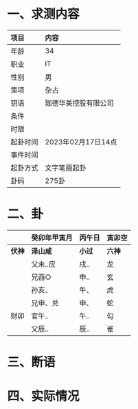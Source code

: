 # 一、求测内容
|项目|内容|
|:-|:-|
|年龄|34|
|职业|IT|
|性别|男|
|策项|杂占|
|钥语|珈德华美控股有限公司|
|条件||
|时限||
|起卦时间|2023年02月17日14点|
|事件时间||
|起卦方式|文字笔画起卦|
|卦码|275卦|

# 二、卦
||癸卯年甲寅月|丙午日|寅卯空|
|:-|:-|:-|:-|
|**伏神**|**泽山咸**|**小过**|**六神**|
||父未..应|戌..|龙|
||兄酉○|申..|玄|
||孙亥、|午、|虎|
||兄申、兑|申、|蛇|
|财卯|官午..|午..|勾|
||父辰..|辰..|雀|


# 三、断语

# 四、实际情况